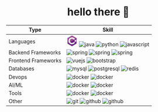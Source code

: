 <h1 align="center">hello there 👋</h1>
<table align="center">
  <thead>
    <tr>
      <th>Type</th>
      <th>Skill</th>
    </tr>
  </thead>
  <tbody>
    <tr>
      <td>Languages</td>
      <td>
          <img src="https://raw.githubusercontent.com/devicons/devicon/master/icons/csharp/csharp-original.svg" alt="csharp" width="30" height="30"/>
          <img src="https://cdn.jsdelivr.net/gh/devicons/devicon/icons/java/java-original.svg" alt="java" width="30" height="30"/>
          <img src="https://cdn.jsdelivr.net/gh/devicons/devicon/icons/python/python-original.svg" alt="python" width="30" height="30"/>
          <img src="https://cdn.jsdelivr.net/gh/devicons/devicon/icons/javascript/javascript-original.svg" alt="javascript" width="30" height="30"/>
      </td>
    </tr>
    <tr>
      <td>Backend Frameworks</td>
      <td>
          <img src="https://cdn.jsdelivr.net/gh/devicons/devicon/icons/dotnetcore/dotnetcore-original.svg" alt="spring" width="30" height="30"/>
          <img src="https://cdn.jsdelivr.net/gh/devicons/devicon/icons/spring/spring-original.svg" alt="spring" width="30" height="30"/>
          <img src="https://cdn.jsdelivr.net/gh/devicons/devicon/icons/flask/flask-original.svg" alt="spring" width="30" height="30"/>
      </td>
    </tr>
    <tr>
      <td>Frontend Frameworks</td>
      <td>
          <img src="https://cdn.jsdelivr.net/gh/devicons/devicon/icons/vuejs/vuejs-original.svg" alt="vuejs" width="30" height="30"/>
          <img src="https://cdn.jsdelivr.net/gh/devicons/devicon/icons/bootstrap/bootstrap-original.svg" alt="bootstrap" width="30" height="30"/>
      </td>
    </tr>
    <tr>
      <td>Databases</td>
      <td>
        <img src="https://cdn.jsdelivr.net/gh/devicons/devicon/icons/mysql/mysql-original.svg" alt="mysql" width="30" height="30"/>
        <img src="https://cdn.jsdelivr.net/gh/devicons/devicon/icons/postgresql/postgresql-original.svg" alt="postgresql" width="30" height="30"/>
        <img src="https://cdn.jsdelivr.net/gh/devicons/devicon/icons/redis/redis-original.svg" alt="redis" width="30" height="30"/>
      </td>
    </tr>
    <tr>
      <td>Devops</td>
      <td>
        <img src="https://cdn.jsdelivr.net/gh/devicons/devicon/icons/docker/docker-original.svg" alt="docker" width="30" height="30"/>
        <img src="https://cdn.jsdelivr.net/gh/devicons/devicon/icons/bash/bash-original.svg" alt="docker" width="30" height="30"/>
      </td>
    </tr>
    <tr>
      <td>AI/ML</td>
      <td>
        <img src="https://cdn.jsdelivr.net/gh/devicons/devicon/icons/pytorch/pytorch-original.svg" alt="docker" width="30" height="30"/>
        <img src="https://cdn.jsdelivr.net/gh/devicons/devicon/icons/tensorflow/tensorflow-original.svg" alt="docker" width="30" height="30"/>
      </td>
    </tr>
    <tr>
      <td>Tools</td>
      <td>
        <img src="https://cdn.jsdelivr.net/gh/devicons/devicon/icons/figma/figma-original.svg" alt="docker" width="30" height="30"/>
        <img src="https://cdn.jsdelivr.net/gh/devicons/devicon/icons/postman/postman-original.svg" alt="docker" width="30" height="30"/>
      </td>
    </tr>
    <tr>
      <td>Other</td>
      <td>
        <img src="https://cdn.jsdelivr.net/gh/devicons/devicon/icons/git/git-original.svg" alt="git" width="30" height="30"/>
        <img src="https://cdn.jsdelivr.net/gh/devicons/devicon/icons/github/github-original.svg" alt="github" width="30" height="30"/>
        <img src="https://cdn.jsdelivr.net/gh/devicons/devicon/icons/linux/linux-original.svg" alt="github" width="30" height="30"/>
      </td>
  </tbody>
</table>